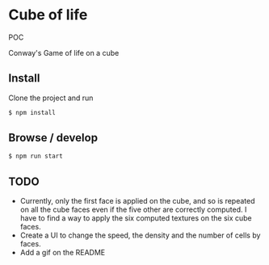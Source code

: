 # Cube of life

POC

Conway's Game of life on a cube

## Install

Clone the project and run

```bash
$ npm install
```

## Browse / develop

```bash
$ npm run start
```

## TODO
- Currently, only the first face is applied on the cube, and so is repeated
on all the cube faces even if the five other are correctly computed. I have
to find a way to apply the six computed textures on the six cube faces.
- Create a UI to change the speed, the density and the number of cells by
faces.
- Add a gif on the README
